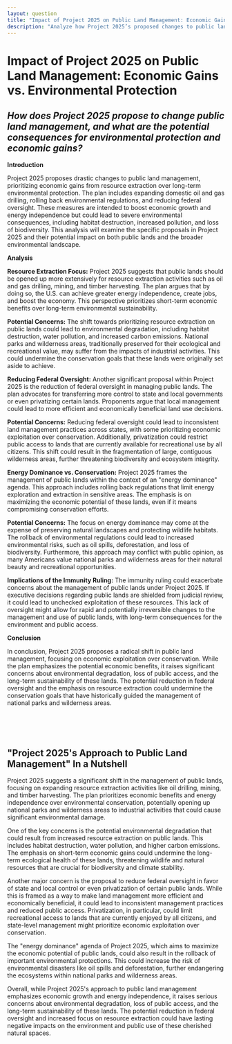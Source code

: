```yaml
---
layout: question
title: "Impact of Project 2025 on Public Land Management: Economic Gains vs. Environmental Protection"
description: "Analyze how Project 2025’s proposed changes to public land management prioritize economic gains over environmental protection, and the potential consequences of these policies."
---
```


# Impact of Project 2025 on Public Land Management: Economic Gains vs. Environmental Protection

## *How does Project 2025 propose to change public land management, and what are the potential consequences for environmental protection and economic gains?*

**Introduction**

Project 2025 proposes drastic changes to public land management, prioritizing economic gains from resource extraction over long-term environmental protection. The plan includes expanding domestic oil and gas drilling, rolling back environmental regulations, and reducing federal oversight. These measures are intended to boost economic growth and energy independence but could lead to severe environmental consequences, including habitat destruction, increased pollution, and loss of biodiversity. This analysis will examine the specific proposals in Project 2025 and their potential impact on both public lands and the broader environmental landscape.

**Analysis**

**Resource Extraction Focus:** Project 2025 suggests that public lands should be opened up more extensively for resource extraction activities such as oil and gas drilling, mining, and timber harvesting. The plan argues that by doing so, the U.S. can achieve greater energy independence, create jobs, and boost the economy. This perspective prioritizes short-term economic benefits over long-term environmental sustainability.

**Potential Concerns:** The shift towards prioritizing resource extraction on public lands could lead to environmental degradation, including habitat destruction, water pollution, and increased carbon emissions. National parks and wilderness areas, traditionally preserved for their ecological and recreational value, may suffer from the impacts of industrial activities. This could undermine the conservation goals that these lands were originally set aside to achieve.

**Reducing Federal Oversight:** Another significant proposal within Project 2025 is the reduction of federal oversight in managing public lands. The plan advocates for transferring more control to state and local governments or even privatizing certain lands. Proponents argue that local management could lead to more efficient and economically beneficial land use decisions.

**Potential Concerns:** Reducing federal oversight could lead to inconsistent land management practices across states, with some prioritizing economic exploitation over conservation. Additionally, privatization could restrict public access to lands that are currently available for recreational use by all citizens. This shift could result in the fragmentation of large, contiguous wilderness areas, further threatening biodiversity and ecosystem integrity.

**Energy Dominance vs. Conservation:** Project 2025 frames the management of public lands within the context of an "energy dominance" agenda. This approach includes rolling back regulations that limit energy exploration and extraction in sensitive areas. The emphasis is on maximizing the economic potential of these lands, even if it means compromising conservation efforts.

**Potential Concerns:** The focus on energy dominance may come at the expense of preserving natural landscapes and protecting wildlife habitats. The rollback of environmental regulations could lead to increased environmental risks, such as oil spills, deforestation, and loss of biodiversity. Furthermore, this approach may conflict with public opinion, as many Americans value national parks and wilderness areas for their natural beauty and recreational opportunities.

**Implications of the Immunity Ruling:** The immunity ruling could exacerbate concerns about the management of public lands under Project 2025. If executive decisions regarding public lands are shielded from judicial review, it could lead to unchecked exploitation of these resources. This lack of oversight might allow for rapid and potentially irreversible changes to the management and use of public lands, with long-term consequences for the environment and public access.

**Conclusion**

In conclusion, Project 2025 proposes a radical shift in public land management, focusing on economic exploitation over conservation. While the plan emphasizes the potential economic benefits, it raises significant concerns about environmental degradation, loss of public access, and the long-term sustainability of these lands. The potential reduction in federal oversight and the emphasis on resource extraction could undermine the conservation goals that have historically guided the management of national parks and wilderness areas.

<br><br><br>

## <span id="nutshell">"Project 2025's Approach to Public Land Management" In a Nutshell</span>

Project 2025 suggests a significant shift in the management of public lands, focusing on expanding resource extraction activities like oil drilling, mining, and timber harvesting. The plan prioritizes economic benefits and energy independence over environmental conservation, potentially opening up national parks and wilderness areas to industrial activities that could cause significant environmental damage.

One of the key concerns is the potential environmental degradation that could result from increased resource extraction on public lands. This includes habitat destruction, water pollution, and higher carbon emissions. The emphasis on short-term economic gains could undermine the long-term ecological health of these lands, threatening wildlife and natural resources that are crucial for biodiversity and climate stability.

Another major concern is the proposal to reduce federal oversight in favor of state and local control or even privatization of certain public lands. While this is framed as a way to make land management more efficient and economically beneficial, it could lead to inconsistent management practices and reduced public access. Privatization, in particular, could limit recreational access to lands that are currently enjoyed by all citizens, and state-level management might prioritize economic exploitation over conservation.

The "energy dominance" agenda of Project 2025, which aims to maximize the economic potential of public lands, could also result in the rollback of important environmental protections. This could increase the risk of environmental disasters like oil spills and deforestation, further endangering the ecosystems within national parks and wilderness areas.

Overall, while Project 2025's approach to public land management emphasizes economic growth and energy independence, it raises serious concerns about environmental degradation, loss of public access, and the long-term sustainability of these lands. The potential reduction in federal oversight and increased focus on resource extraction could have lasting negative impacts on the environment and public use of these cherished natural spaces.
